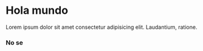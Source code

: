 # Hola mundo

Lorem ipsum dolor sit amet consectetur adipisicing elit. Laudantium, ratione.

### No se
